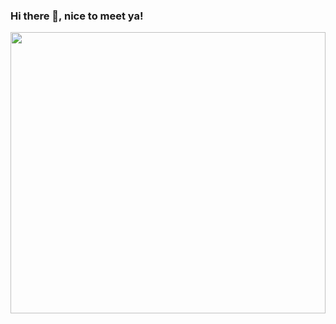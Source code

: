 ### Hi there 👋, nice to meet ya!
<img src="https://media0.giphy.com/media/v1.Y2lkPTc5MGI3NjExZjlpdHFlMGEyd3lwczQ1NHhqaHF5bTZ6NHZ6a3V5dGQ0YnB1aG9zbyZlcD12MV9pbnRlcm5hbF9naWZfYnlfaWQmY3Q9Zw/KHh7jLrG6gIXBTnxsp/giphy.gif" width="100%" height="450px">
<!--
**kaavyanannapaneni/kaavyanannapaneni** is a ✨ _special_ ✨ repository because its `README.md` (this file) appears on your GitHub profile.

Here are some ideas to get you started:

- 🔭 I’m currently working on ...
- 🌱 I’m currently learning ...
- 👯 I’m looking to collaborate on ...
- 🤔 I’m looking for help with ...
- 💬 Ask me about ...
- 📫 How to reach me: ...
- 😄 Pronouns: ...
- ⚡ Fun fact: ...
-->
